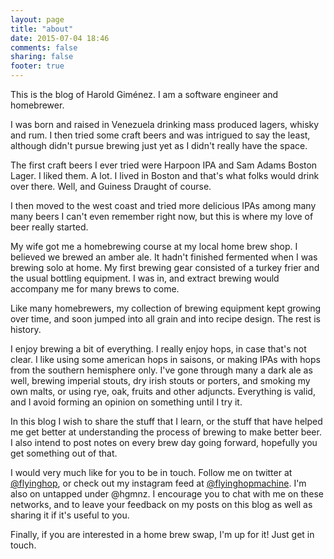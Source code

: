 ```yaml
---
layout: page
title: "about"
date: 2015-07-04 18:46
comments: false
sharing: false
footer: true
---
```


This is the blog of Harold Giménez. I am a software engineer and homebrewer.

I was born and raised in Venezuela drinking mass produced lagers, whisky and
rum. I then tried some craft beers and was intrigued to say the least, although
didn't pursue brewing just yet as I didn't really have the space.

The first craft beers I ever tried were Harpoon IPA and Sam Adams Boston Lager.
I liked them. A lot. I lived in Boston and that's what folks would drink over
there. Well, and Guiness Draught of course.

I then moved to the west coast and tried more delicious IPAs among many many
beers I can't even remember right now, but this is where my love of beer really
started.

My wife got me a homebrewing course at my local home brew shop. I believed we
brewed an amber ale. It hadn't finished fermented when I was brewing solo at
home. My first brewing gear consisted of a turkey frier and the usual bottling
equipment. I was in, and extract brewing would accompany me for many brews to
come.

Like many homebrewers, my collection of brewing equipment kept growing over
time, and soon jumped into all grain and into recipe design. The rest is
history.

I enjoy brewing a bit of everything. I really enjoy hops, in case that's not
clear. I like using some american hops in saisons, or making IPAs with hops
from the southern hemisphere only. I've gone through many a dark ale as well,
brewing imperial stouts, dry irish stouts or porters, and smoking my own malts,
or using rye, oak, fruits and other adjuncts. Everything is valid, and I avoid
forming an opinion on something until I try it.

In this blog I wish to share the stuff that I learn, or the stuff that have
helped me get better at understanding the process of brewing to make better
beer. I also intend to post notes on every brew day going forward, hopefully
you get something out of that.

I would very much like for you to be in touch. Follow me on twitter at
[@flyinghop](https://twitter.com/flyinghop), or check out my instagram feed at
[@flyinghopmachine](https://instagram.com/flyinghopmachine). I'm also on
untapped under @hgmnz. I encourage you to chat with me on these networks, and
to leave your feedback on my posts on this blog as well as sharing it if it's
useful to you.

Finally, if you are interested in a home brew swap, I'm up for it! Just get in
touch.
